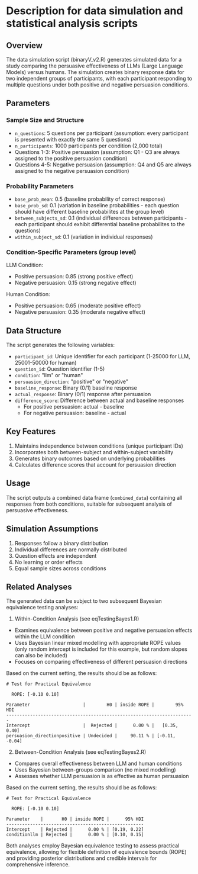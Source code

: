 # Description for data simulation and statistical analysis scripts

## Overview
The data simulation script (binaryV_v2.R) generates simulated data for a study comparing the persuasive effectiveness of LLMs (Large Language Models) versus humans.
The simulation creates binary response data for two independent groups of participants, with each participant responding to multiple questions under both positive and negative persuasion conditions.

## Parameters

### Sample Size and Structure
- `n_questions`: 5 questions per participant (assumption: every participant is presented with exactly the same 5 questions)
- `n_participants`: 1000 participants per condition (2,000 total)
- Questions 1-3: Positive persuasion (assumption: Q1 - Q3 are always assigned to the positive persuasion condition)
- Questions 4-5: Negative persuasion (assumption: Q4 and Q5 are always assigned to the negative persuasion condition)

### Probability Parameters
- `base_prob_mean`: 0.5 (baseline probability of correct response)
- `base_prob_sd`: 0.1 (variation in baseline probabilities - each question should have different baseline probabilites at the group level)
- `between_subjects_sd`: 0.1 (individual differences between participants - each participant should exhibit differential baseline probabilites to the questions)
- `within_subject_sd`: 0.1 (variation in individual responses)

### Condition-Specific Parameters (group level)
LLM Condition:
- Positive persuasion: 0.85 (strong positive effect)
- Negative persuasion: 0.15 (strong negative effect)

Human Condition:
- Positive persuasion: 0.65 (moderate positive effect)
- Negative persuasion: 0.35 (moderate negative effect)

## Data Structure
The script generates the following variables:
- `participant_id`: Unique identifier for each participant (1-25000 for LLM, 25001-50000 for human)
- `question_id`: Question identifier (1-5)
- `condition`: "llm" or "human"
- `persuasion_direction`: "positive" or "negative"
- `baseline_response`: Binary (0/1) baseline response
- `actual_response`: Binary (0/1) response after persuasion
- `difference_score`: Difference between actual and baseline responses
  * For positive persuasion: actual - baseline
  * For negative persuasion: baseline - actual

## Key Features
1. Maintains independence between conditions (unique participant IDs)
2. Incorporates both between-subject and within-subject variability
3. Generates binary outcomes based on underlying probabilities
4. Calculates difference scores that account for persuasion direction

## Usage
The script outputs a combined data frame (`combined_data`) containing all responses from both conditions, suitable for subsequent analysis of persuasive effectiveness.

## Simulation Assumptions
1. Responses follow a binary distribution
2. Individual differences are normally distributed
3. Question effects are independent
4. No learning or order effects
5. Equal sample sizes across conditions

## Related Analyses
The generated data can be subject to two subsequent Bayesian equivalence testing analyses:

1. Within-Condition Analysis (see eqTestingBayes1.R)
* Examines equivalence between positive and negative persuasion effects within the LLM condition
* Uses Bayesian linear mixed modelling with appropriate ROPE values (only random intercept is included for this example, but random slopes can also be included)
* Focuses on comparing effectiveness of different persuasion directions

Based on the current setting, the results should be as follows:

```
# Test for Practical Equivalence

  ROPE: [-0.10 0.10]

Parameter                    |        H0 | inside ROPE |        95% HDI
-----------------------------------------------------------------------
Intercept                    |  Rejected |      0.00 % |   [0.35, 0.40]
persuasion_directionpositive | Undecided |     90.11 % | [-0.11, -0.04]
```



2. Between-Condition Analysis (see eqTestingBayes2.R)
* Compares overall effectiveness between LLM and human conditions
* Uses Bayesian between-groups comparison (no mixed modelling)
* Assesses whether LLM persuasion is as effective as human persuasion

Based on the current setting, the results should be as follows:

```
# Test for Practical Equivalence

  ROPE: [-0.10 0.10]

Parameter    |       H0 | inside ROPE |      95% HDI
----------------------------------------------------
Intercept    | Rejected |      0.00 % | [0.19, 0.22]
conditionllm | Rejected |      0.00 % | [0.10, 0.15]
```

Both analyses employ Bayesian equivalence testing to assess practical equivalence, allowing for flexible definition of equivalence bounds (ROPE) and providing posterior distributions and credible intervals for comprehensive inference.
